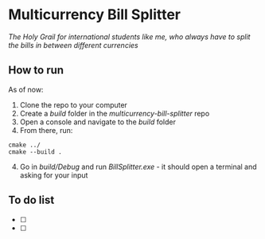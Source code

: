 # Multicurrency Bill Splitter
*The Holy Grail for international students like me, who always have to split the bills in between different currencies*

## How to run
As of now:
1. Clone the repo to your computer
2. Create a *build* folder in the *multicurrency-bill-splitter* repo
2. Open a console and navigate to the *build* folder
3. From there, run:
```
cmake ../
cmake --build .
```
4. Go in *build/Debug* and run *BillSplitter.exe* - it should open a terminal and asking for your input

## To do list
- [ ] 
- [ ]
